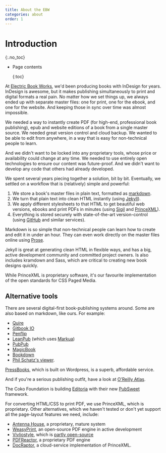 ```yaml
---
title: About the EBW
categories: about
order: 1
---
```


# Introduction

{:.no\_toc}

* Page contents

  {:toc}

At [Electric Book Works](http://electricbookworks.com), we'd been producing books with InDesign for years. InDesign is awesome, but it makes publishing simultaneously to print and digital formats a real pain. No matter how we set things up, we always ended up with separate master files: one for print, one for the ebook, and one for the website. And keeping those in sync over time was almost impossible.

We needed a way to instantly create PDF \(for high-end, professional book publishing\), epub and website editions of a book from a single master source. We needed great version control and cloud backup. We wanted to be able to edit from anywhere, in a way that is easy for non-technical people to learn.

And we didn't want to be locked into any proprietary tools, whose price or availability could change at any time. We needed to use entirely open technologies to ensure our content was future-proof. And we didn't want to develop any code that others had already developed.

We spent several years piecing together a solution, bit by bit. Eventually, we settled on a workflow that is \(relatively\) simple and powerful:

1. We store a book's master files in plain text, formatted as [markdown](http://daringfireball.net/projects/markdown/syntax#philosophy).
2. We turn that plain text into clean HTML instantly \(using [Jekyll](http://jekyllrb.com/)\).
3. We apply different stylesheets to that HTML to get beautiful web versions, ebooks and print PDFs in minutes \(using [Sigil](http://sigil-ebook.com/) and [PrinceXML](http://www.princexml.com/)\).
4. Everything is stored securely with state-of-the-art version-control \(using [GitHub](https://github.com) and similar services\).

Markdown is so simple that non-technical people can learn how to create and edit it in under an hour. They can even work directly on the master files online using [Prose](http://prose.io/).

Jekyll is great at generating clean HTML in flexible ways, and has a big, active development community and committed project owners. Is also includes kramdown and Sass, which are critical to creating new book designs quickly.

While PrinceXML is proprietary software, it's our favourite implementation of the open standards for CSS Paged Media.

## Alternative tools

There are several digital-first book-publishing systems around. Some are also based on markdown, like ours. For example:

* [Quire](http://www.getty.edu/publications/digital/platforms-tools.html)
* [Gitbook IO](http://www.gitbook.io/)
* [Penflip](http://www.penflip.com/)
* [LeanPub](https://leanpub.com/) \(which uses [Markua](http://markua.com/)\)
* [PubPub](https://www.pubpub.org/)
* [MagicBook](https://github.com/magicbookproject/magicbook)
* [Bookdown](https://bookdown.org/yihui/bookdown/)
* [Phil Schatz's viewer](http://philschatz.com/2014/07/07/tiny-book-reader).

[PressBooks](http://pressbooks.com/), which is built on Wordpress, is a superb, affordable service.

And if you're a serious publishing outfit, have a look at [O'Reilly Atlas](https://atlas.oreilly.com/).

The Coko Foundation is building [Editoria](https://editoria.pub/) with their new [PubSweet](http://coko.foundation/resources.html) framework.

For converting HTML/CSS to print PDF, we use PrinceXML, which is proprietary. Other alternatives, which we haven't tested or don't yet support all the page-layout features we need, include:

* [Antenna House](https://www.antennahouse.com/), a proprietary, mature system
* [WeasyPrint](http://weasyprint.org/), an open-source PDF engine in active development
* [Vivliostyle](http://vivliostyle.com/en/), which is [partly open-source](https://github.com/vivliostyle/vivliostyle)
* [PDFReactor](http://www.pdfreactor.com/), a proprietary PDF engine
* [DocRaptor](http://docraptor.com/), a cloud-service implementation of PrinceXML.

